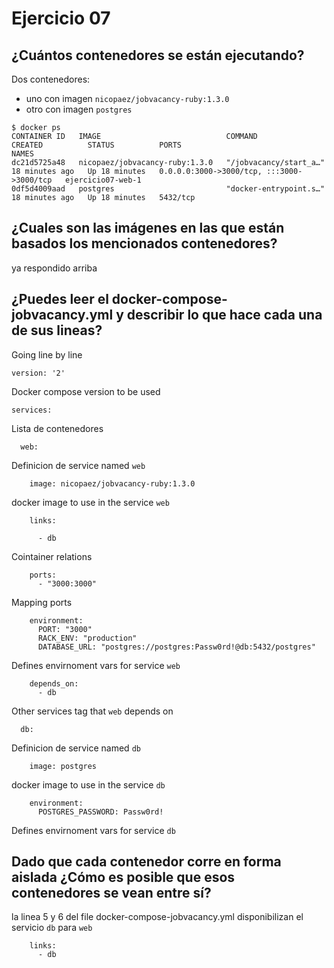 # Ejercicio 07

## ¿Cuántos contenedores se están ejecutando?
Dos contenedores:
* uno con imagen `nicopaez/jobvacancy-ruby:1.3.0`
* otro con imagen `postgres`

```
$ docker ps
CONTAINER ID   IMAGE                            COMMAND                  CREATED          STATUS          PORTS                                       NAMES
dc21d5725a48   nicopaez/jobvacancy-ruby:1.3.0   "/jobvacancy/start_a…"   18 minutes ago   Up 18 minutes   0.0.0.0:3000->3000/tcp, :::3000->3000/tcp   ejercicio07-web-1
0df5d4009aad   postgres                         "docker-entrypoint.s…"   18 minutes ago   Up 18 minutes   5432/tcp 
```


## ¿Cuales son las imágenes en las que están basados los mencionados contenedores?
ya respondido arriba

## ¿Puedes leer el docker-compose-jobvacancy.yml y describir lo que hace cada una de sus lineas?
Going line by line




```
version: '2'
```
Docker compose version to be used

```
services: 
```
Lista de contenedores

```
  web: 
```
Definicion de service named `web`

```
    image: nicopaez/jobvacancy-ruby:1.3.0 
```
docker image to use in the service `web`

```
    links:

      - db
```
Cointainer relations
```
    ports: 
      - "3000:3000"
```
Mapping ports

```
    environment:
      PORT: "3000"
      RACK_ENV: "production"
      DATABASE_URL: "postgres://postgres:Passw0rd!@db:5432/postgres"
```
Defines envirnoment vars for service `web`

```
    depends_on:
      - db
```
Other services tag that `web` depends on


```
  db:
```
Definicion de service named `db`
```
    image: postgres
```
docker image to use in the service `db`
```
    environment:
      POSTGRES_PASSWORD: Passw0rd!
```
Defines envirnoment vars for service `db`

## Dado que cada contenedor corre en forma aislada ¿Cómo es posible que esos contenedores se vean entre sí?

la linea 5 y 6 del file docker-compose-jobvacancy.yml disponibilizan el servicio `db` para `web`

```
    links:
      - db
```
